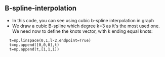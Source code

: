 ## B-spline-interpolation
- In this code, you can see using cubic b-spline interpolation in graph
- We draw a cubic B-spline which degree k=3 as it's the most used one. We need now to define the knots vector, with k ending equal knots:
```l=len(x)
  t=np.linspace(0,1,l-2,endpoint=True)
  t=np.append([0,0,0],t)
  t=np.append(t,[1,1,1])
 ```

